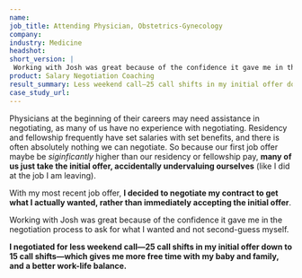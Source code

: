 ```yaml
---
name: 
job_title: Attending Physician, Obstetrics-Gynecology
company: 
industry: Medicine
headshot:
short_version: |
 Working with Josh was great because of the confidence it gave me in the negotiation process to ask for what I wanted and not second-guess myself. **I negotiated for less weekend call—25 call shifts in my initial offer down to 15 call shifts—which gives me more free time with my baby and family, and a better work-life balance.**
product: Salary Negotiation Coaching
result_summary: Less weekend call—25 call shifts in my initial offer down to 15 call shifts
case_study_url:
---
```


Physicians at the beginning of their careers may need assistance in negotiating, as many of us have no experience with negotiating. Residency and fellowship frequently have set salaries with set benefits, and there is often absolutely nothing we can negotiate. So because our first job offer maybe be _siginficantly_ higher than our residency or fellowship pay, **many of us just take the initial offer, accidentally undervaluing ourselves** (like I did at the job I am leaving).

With my most recent job offer, **I decided to negotiate my contract to get what I actually wanted, rather than immediately accepting the initial offer**.

Working with Josh was great because of the confidence it gave me in the negotiation process to ask for what I wanted and not second-guess myself.

**I negotiated for less weekend call—25 call shifts in my initial offer down to 15 call shifts—which gives me more free time with my baby and family, and a better work-life balance.**